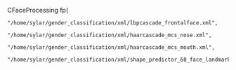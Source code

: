 CFaceProcessing fp(

	"/home/sylar/gender_classification/xml/lbpcascade_frontalface.xml",
	
	"/home/sylar/gender_classification/xml/haarcascade_mcs_nose.xml",
	
	"/home/sylar/gender_classification/xml/haarcascade_mcs_mouth.xml",
	
	"/home/sylar/gender_classification/xml/shape_predictor_68_face_landmarks.dat");
